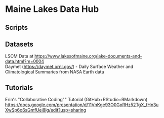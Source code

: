 # Maine Lakes Data Hub
## Scripts
## Datasets
LSOM Data at https://www.lakesofmaine.org/lake-documents-and-data.html?m=0004  
Daymet (https://daymet.ornl.gov/) - Daily Surface Weather and Climatological Summaries from NASA Earth data
## Tutorials
Erin's "Collaborative Coding"" Tutorial (GitHub+RStudio+RMarkdown) https://docs.google.com/presentation/d/11VnKge93O0GoRHz52TgX_fHn3uXwSp6o6sGmfUei8lg/edit?usp=sharing
